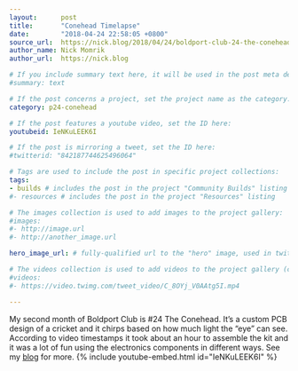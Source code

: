 ```yaml
---
layout:      post
title:       "Conehead Timelapse"
date:        "2018-04-24 22:58:05 +0800"
source_url:  https://nick.blog/2018/04/24/boldport-club-24-the-conehead/
author_name: Nick Momrik
author_url:  https://nick.blog

# If you include summary text here, it will be used in the post meta description instead of an excerpt from the post body
#summary: text

# If the post concerns a project, set the project name as the category:
category: p24-conehead

# If the post features a youtube video, set the ID here:
youtubeid: IeNKuLEEK6I

# If the post is mirroring a tweet, set the ID here:
#twitterid: "842187744625496064"

# Tags are used to include the post in specific project collections:
tags:
- builds # includes the post in the project "Community Builds" listing
#- resources # includes the post in the project "Resources" listing

# The images collection is used to add images to the project gallery:
#images:
#- http://image.url
#- http://another_image.url

hero_image_url: # fully-qualified url to the "hero" image, used in twitter cards for example

# The videos collection is used to add videos to the project gallery (currently only mp4):
#videos:
#- https://video.twimg.com/tweet_video/C_8OYj_V0AAtg5I.mp4

---
```


My second month of Boldport Club is #24 The Conehead. It’s a custom PCB design of a cricket and it chirps based on how much light the “eye” can see. According to video timestamps it took about an hour to assemble the kit and it was a lot of fun using the electronics components in different ways.
See my [blog](https://nick.blog/2018/04/24/boldport-club-24-the-conehead/) for more.
{% include youtube-embed.html id="IeNKuLEEK6I" %}

